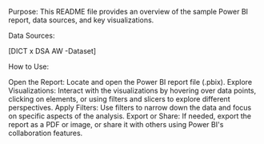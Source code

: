 Purpose:
This README file provides an overview of the sample Power BI report, data sources, and key visualizations.

Data Sources:

[DICT x DSA AW -Dataset]

How to Use:

Open the Report: Locate and open the Power BI report file (.pbix).
Explore Visualizations: Interact with the visualizations by hovering over data points, clicking on elements, or using filters and slicers to explore different perspectives.
Apply Filters: Use filters to narrow down the data and focus on specific aspects of the analysis.
Export or Share: If needed, export the report as a PDF or image, or share it with others using Power BI's collaboration features.
